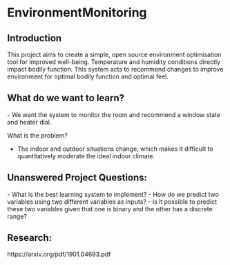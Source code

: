 <h1>EnvironmentMonitoring</h1>


<h2>Introduction</h2>
This project aims to create a simple, open source environment optimisation tool for improved well-being. Temperature and humidity conditions directly impact bodily function. This system acts to recommend changes to improve environment for optimal bodily function and optimal feel.

<h2>What do we want to learn?</h2>
- We want the system to monitor the room and recommend a window state and heater dial.

What is the problem?

- The indoor and outdoor situations change, which makes it difficult to quantitatively moderate the ideal indoor climate.


<h2>Unanswered Project Questions:</h2>
- What is the best learning system to implement?
- How do we predict two variables using two different variables as inputs?
- Is it possible to predict these two variables given that one is binary and the other has a discrete range?


<h2>Research:</h2>
https://arxiv.org/pdf/1901.04693.pdf

